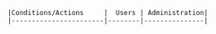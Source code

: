 


          |Conditions/Actions     |  Users | Administration| 
          |-----------------------|--------|---------------| 
          
